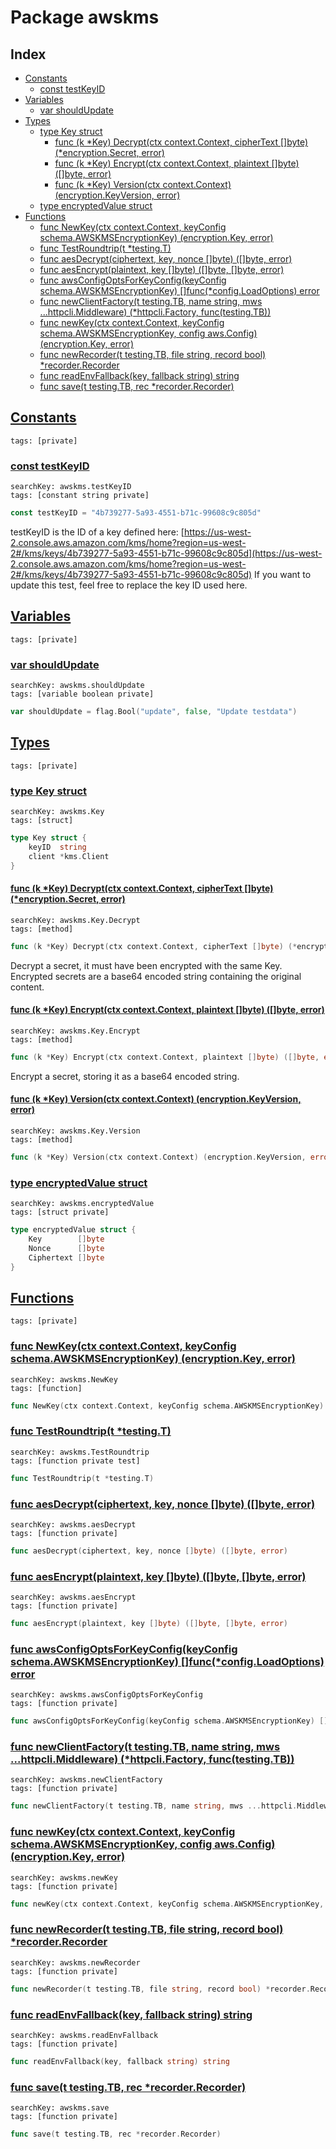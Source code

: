 # Package awskms

## Index

* [Constants](#const)
    * [const testKeyID](#testKeyID)
* [Variables](#var)
    * [var shouldUpdate](#shouldUpdate)
* [Types](#type)
    * [type Key struct](#Key)
        * [func (k *Key) Decrypt(ctx context.Context, cipherText []byte) (*encryption.Secret, error)](#Key.Decrypt)
        * [func (k *Key) Encrypt(ctx context.Context, plaintext []byte) ([]byte, error)](#Key.Encrypt)
        * [func (k *Key) Version(ctx context.Context) (encryption.KeyVersion, error)](#Key.Version)
    * [type encryptedValue struct](#encryptedValue)
* [Functions](#func)
    * [func NewKey(ctx context.Context, keyConfig schema.AWSKMSEncryptionKey) (encryption.Key, error)](#NewKey)
    * [func TestRoundtrip(t *testing.T)](#TestRoundtrip)
    * [func aesDecrypt(ciphertext, key, nonce []byte) ([]byte, error)](#aesDecrypt)
    * [func aesEncrypt(plaintext, key []byte) ([]byte, []byte, error)](#aesEncrypt)
    * [func awsConfigOptsForKeyConfig(keyConfig schema.AWSKMSEncryptionKey) []func(*config.LoadOptions) error](#awsConfigOptsForKeyConfig)
    * [func newClientFactory(t testing.TB, name string, mws ...httpcli.Middleware) (*httpcli.Factory, func(testing.TB))](#newClientFactory)
    * [func newKey(ctx context.Context, keyConfig schema.AWSKMSEncryptionKey, config aws.Config) (encryption.Key, error)](#newKey)
    * [func newRecorder(t testing.TB, file string, record bool) *recorder.Recorder](#newRecorder)
    * [func readEnvFallback(key, fallback string) string](#readEnvFallback)
    * [func save(t testing.TB, rec *recorder.Recorder)](#save)


## <a id="const" href="#const">Constants</a>

```
tags: [private]
```

### <a id="testKeyID" href="#testKeyID">const testKeyID</a>

```
searchKey: awskms.testKeyID
tags: [constant string private]
```

```Go
const testKeyID = "4b739277-5a93-4551-b71c-99608c9c805d"
```

testKeyID is the ID of a key defined here: [https://us-west-2.console.aws.amazon.com/kms/home?region=us-west-2#/kms/keys/4b739277-5a93-4551-b71c-99608c9c805d](https://us-west-2.console.aws.amazon.com/kms/home?region=us-west-2#/kms/keys/4b739277-5a93-4551-b71c-99608c9c805d) If you want to update this test, feel free to replace the key ID used here. 

## <a id="var" href="#var">Variables</a>

```
tags: [private]
```

### <a id="shouldUpdate" href="#shouldUpdate">var shouldUpdate</a>

```
searchKey: awskms.shouldUpdate
tags: [variable boolean private]
```

```Go
var shouldUpdate = flag.Bool("update", false, "Update testdata")
```

## <a id="type" href="#type">Types</a>

```
tags: [private]
```

### <a id="Key" href="#Key">type Key struct</a>

```
searchKey: awskms.Key
tags: [struct]
```

```Go
type Key struct {
	keyID  string
	client *kms.Client
}
```

#### <a id="Key.Decrypt" href="#Key.Decrypt">func (k *Key) Decrypt(ctx context.Context, cipherText []byte) (*encryption.Secret, error)</a>

```
searchKey: awskms.Key.Decrypt
tags: [method]
```

```Go
func (k *Key) Decrypt(ctx context.Context, cipherText []byte) (*encryption.Secret, error)
```

Decrypt a secret, it must have been encrypted with the same Key. Encrypted secrets are a base64 encoded string containing the original content. 

#### <a id="Key.Encrypt" href="#Key.Encrypt">func (k *Key) Encrypt(ctx context.Context, plaintext []byte) ([]byte, error)</a>

```
searchKey: awskms.Key.Encrypt
tags: [method]
```

```Go
func (k *Key) Encrypt(ctx context.Context, plaintext []byte) ([]byte, error)
```

Encrypt a secret, storing it as a base64 encoded string. 

#### <a id="Key.Version" href="#Key.Version">func (k *Key) Version(ctx context.Context) (encryption.KeyVersion, error)</a>

```
searchKey: awskms.Key.Version
tags: [method]
```

```Go
func (k *Key) Version(ctx context.Context) (encryption.KeyVersion, error)
```

### <a id="encryptedValue" href="#encryptedValue">type encryptedValue struct</a>

```
searchKey: awskms.encryptedValue
tags: [struct private]
```

```Go
type encryptedValue struct {
	Key        []byte
	Nonce      []byte
	Ciphertext []byte
}
```

## <a id="func" href="#func">Functions</a>

```
tags: [private]
```

### <a id="NewKey" href="#NewKey">func NewKey(ctx context.Context, keyConfig schema.AWSKMSEncryptionKey) (encryption.Key, error)</a>

```
searchKey: awskms.NewKey
tags: [function]
```

```Go
func NewKey(ctx context.Context, keyConfig schema.AWSKMSEncryptionKey) (encryption.Key, error)
```

### <a id="TestRoundtrip" href="#TestRoundtrip">func TestRoundtrip(t *testing.T)</a>

```
searchKey: awskms.TestRoundtrip
tags: [function private test]
```

```Go
func TestRoundtrip(t *testing.T)
```

### <a id="aesDecrypt" href="#aesDecrypt">func aesDecrypt(ciphertext, key, nonce []byte) ([]byte, error)</a>

```
searchKey: awskms.aesDecrypt
tags: [function private]
```

```Go
func aesDecrypt(ciphertext, key, nonce []byte) ([]byte, error)
```

### <a id="aesEncrypt" href="#aesEncrypt">func aesEncrypt(plaintext, key []byte) ([]byte, []byte, error)</a>

```
searchKey: awskms.aesEncrypt
tags: [function private]
```

```Go
func aesEncrypt(plaintext, key []byte) ([]byte, []byte, error)
```

### <a id="awsConfigOptsForKeyConfig" href="#awsConfigOptsForKeyConfig">func awsConfigOptsForKeyConfig(keyConfig schema.AWSKMSEncryptionKey) []func(*config.LoadOptions) error</a>

```
searchKey: awskms.awsConfigOptsForKeyConfig
tags: [function private]
```

```Go
func awsConfigOptsForKeyConfig(keyConfig schema.AWSKMSEncryptionKey) []func(*config.LoadOptions) error
```

### <a id="newClientFactory" href="#newClientFactory">func newClientFactory(t testing.TB, name string, mws ...httpcli.Middleware) (*httpcli.Factory, func(testing.TB))</a>

```
searchKey: awskms.newClientFactory
tags: [function private]
```

```Go
func newClientFactory(t testing.TB, name string, mws ...httpcli.Middleware) (*httpcli.Factory, func(testing.TB))
```

### <a id="newKey" href="#newKey">func newKey(ctx context.Context, keyConfig schema.AWSKMSEncryptionKey, config aws.Config) (encryption.Key, error)</a>

```
searchKey: awskms.newKey
tags: [function private]
```

```Go
func newKey(ctx context.Context, keyConfig schema.AWSKMSEncryptionKey, config aws.Config) (encryption.Key, error)
```

### <a id="newRecorder" href="#newRecorder">func newRecorder(t testing.TB, file string, record bool) *recorder.Recorder</a>

```
searchKey: awskms.newRecorder
tags: [function private]
```

```Go
func newRecorder(t testing.TB, file string, record bool) *recorder.Recorder
```

### <a id="readEnvFallback" href="#readEnvFallback">func readEnvFallback(key, fallback string) string</a>

```
searchKey: awskms.readEnvFallback
tags: [function private]
```

```Go
func readEnvFallback(key, fallback string) string
```

### <a id="save" href="#save">func save(t testing.TB, rec *recorder.Recorder)</a>

```
searchKey: awskms.save
tags: [function private]
```

```Go
func save(t testing.TB, rec *recorder.Recorder)
```


